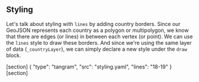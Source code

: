 ## Styling

Let's talk about styling with `lines` by adding country borders. Since our GeoJSON represents each country as a polygon or multipolygon, we know that there are edges (or lines) in between each vertex (or point). We can use the `lines` style to draw these borders. And since we're using the same layer of data (`_countryLayer`), we can simply declare a new style under the `draw` block.

[section]
{ "type": "tangram", "src": "styling.yaml", "lines": "18-19" }
[section]

